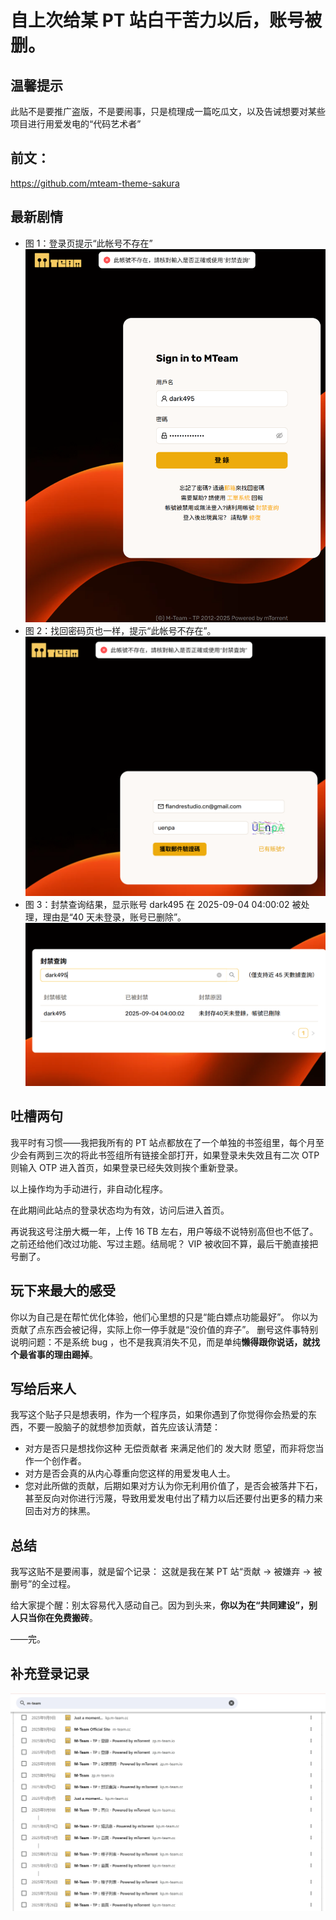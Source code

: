 # 自上次给某 PT 站白干苦力以后，账号被删。

## 温馨提示

此贴不是要推广盗版，不是要闹事，只是梳理成一篇吃瓜文，以及告诫想要对某些项目进行用爱发电的“代码艺术者”

## 前文：

https://github.com/mteam-theme-sakura

## 最新剧情

- 图 1：登录页提示“此帐号不存在”
  ![图 1](./assets/2025-09-09_pt/img/1.png)
- 图 2：找回密码页也一样，提示“此帐号不存在”。
  ![图 2](./assets/2025-09-09_pt/img/2.png)
- 图 3：封禁查询结果，显示账号 dark495 在 2025-09-04 04:00:02 被处理，理由是“40 天未登录，账号已删除”。
  ![图 3](./assets/2025-09-09_pt/img/3.png)

## 吐槽两句

我平时有习惯——我把我所有的 PT 站点都放在了一个单独的书签组里，每个月至少会有两到三次的将此书签组所有链接全部打开，如果登录未失效且有二次 OTP 则输入 OTP 进入首页，如果登录已经失效则挨个重新登录。

以上操作均为手动进行，非自动化程序。

在此期间此站点的登录状态均为有效，访问后进入首页。

再说我这号注册大概一年，上传 16 TB 左右，用户等级不说特别高但也不低了。之前还给他们改过功能、写过主题。结局呢？ VIP 被收回不算，最后干脆直接把号删了。

## 玩下来最大的感受

你以为自己是在帮忙优化体验，他们心里想的只是“能白嫖点功能最好”。 你以为贡献了点东西会被记得，实际上你一停手就是“没价值的弃子”。 删号这件事特别说明问题：不是系统 bug ，也不是我真消失不见，而是单纯**懒得跟你说话，就找个最省事的理由踢掉**。

## 写给后来人

我写这个贴子只是想表明，作为一个程序员，如果你遇到了你觉得你会热爱的东西，不要一股脑子的就想参加贡献，首先应该认清楚：

- 对方是否只是想找你这种 无偿贡献者 来满足他们的 发大财 愿望，而非将您当作一个创作者。
- 对方是否会真的从内心尊重向您这样的用爱发电人士。
- 您对此所做的贡献，后期如果对方认为你无利用价值了，是否会被落井下石，甚至反向对你进行污蔑，导致用爱发电付出了精力以后还要付出更多的精力来回击对方的抹黑。

## 总结

我写这贴不是要闹事，就是留个记录：
这就是我在某 PT 站“贡献 → 被嫌弃 → 被删号”的全过程。

给大家提个醒：别太容易代入感动自己。因为到头来，**你以为在“共同建设”，别人只当你在免费搬砖**。

——完。

## 补充登录记录

![图 4](./assets/2025-09-09_pt/img/4.png)
